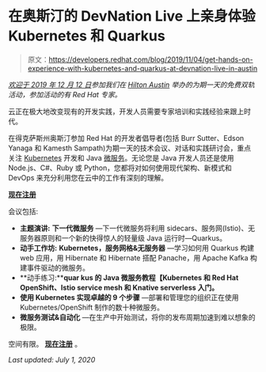 # 在奥斯汀的 DevNation Live 上亲身体验 Kubernetes 和 Quarkus

> 原文：<https://developers.redhat.com/blog/2019/11/04/get-hands-on-experience-with-kubernetes-and-quarkus-at-devnation-live-in-austin>

*[欢迎于 2019 年 12 月 12 日](https://redhat-events.com/devnation_austin2019/?sc_cid=7013a000002D5uHAAS)参加我们在 [Hilton Austin](https://redhat-events.com/devnation_austin2019) 举办的为期一天的免费双轨活动，参加活动的有 Red Hat 专家。*

云正在极大地改变现有的开发实践，开发人员需要专家培训和实践经验来跟上时代。

在得克萨斯州奥斯汀参加 Red Hat 的开发者倡导者(包括 Burr Sutter、Edson Yanaga 和 Kamesth Sampath)为期一天的技术会议、对话和实践研讨会，重点关注 [Kubernetes](https://developers.redhat.com/topics/kubernetes/) 开发和 Java [微服务](https://developers.redhat.com/topics/microservices/)。无论您是 Java 开发人员还是使用 Node.js、C#、Ruby 或 Python，您都将对如何使用现代架构、新模式和 DevOps 来充分利用您在云中的工作有深刻的理解。

**[现在注册](https://redhat-events.com/devnation_austin2019/?sc_cid=7013a000002D5uHAAS)**

会议包括:

*   **主题演讲:** **下一代微服务** —下一代微服务将利用 sidecars、服务网(Istio)、无服务器原则和一个新的快得惊人的轻量级 Java 运行时—Quarkus。
*   **动手工作坊:** **Kubernetes，服务网格&无服务器** —学习如何用 Quarkus 构建 web 应用，用 Hibernate 和 Hibernate 搭配 Panache，用 Apache Kafka 构建事件驱动的微服务。
*   **动手练习:****quar kus 的 Java 微服务教程【Kubernetes 和 Red Hat OpenShift、Istio service mesh 和 Knative serverless 入门。**
*   **使用 Kubernetes 实现卓越的 9 个步骤** —部署和管理您的组织正在使用 Kubernetes/OpenShift 制作的数十种微服务。
*   **微服务测试&自动化** —在生产中开始测试，将你的发布周期加速到难以想象的极限。​​

空间有限。 **[现在注册](https://redhat-events.com/devnation_austin2019/?sc_cid=7013a000002D5uHAAS)** 。

*Last updated: July 1, 2020*